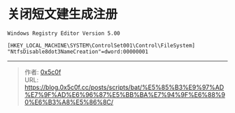 # 关闭短文建生成注册


```reg
Windows Registry Editor Version 5.00

[HKEY_LOCAL_MACHINE\SYSTEM\ControlSet001\Control\FileSystem]
"NtfsDisable8dot3NameCreation"=dword:00000001
```


---

> 作者: [0x5c0f](https://blog.0x5c0f.cc)  
> URL: https://blog.0x5c0f.cc/posts/scripts/bat/%E5%85%B3%E9%97%AD%E7%9F%AD%E6%96%87%E5%BB%BA%E7%94%9F%E6%88%90%E6%B3%A8%E5%86%8C/  

